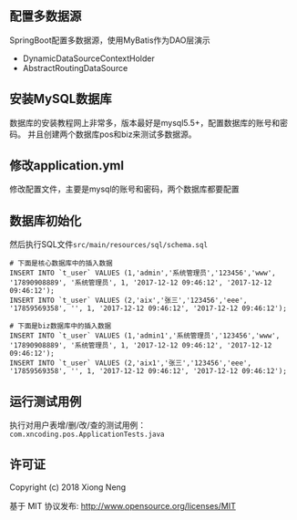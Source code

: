 ## 配置多数据源

SpringBoot配置多数据源，使用MyBatis作为DAO层演示

- DynamicDataSourceContextHolder
- AbstractRoutingDataSource

## 安装MySQL数据库

数据库的安装教程网上非常多，版本最好是mysql5.5+，配置数据库的账号和密码。
并且创建两个数据库pos和biz来测试多数据源。

## 修改application.yml

修改配置文件，主要是mysql的账号和密码，两个数据库都要配置

## 数据库初始化

然后执行SQL文件`src/main/resources/sql/schema.sql`

```
# 下面是核心数据库中的插入数据
INSERT INTO `t_user` VALUES (1,'admin','系统管理员','123456','www', '17890908889', '系统管理员', 1, '2017-12-12 09:46:12', '2017-12-12 09:46:12');
INSERT INTO `t_user` VALUES (2,'aix','张三','123456','eee', '17859569358', '', 1, '2017-12-12 09:46:12', '2017-12-12 09:46:12');

# 下面是biz数据库中的插入数据
INSERT INTO `t_user` VALUES (1,'admin1','系统管理员','123456','www', '17890908889', '系统管理员', 1, '2017-12-12 09:46:12', '2017-12-12 09:46:12');
INSERT INTO `t_user` VALUES (2,'aix1','张三','123456','eee', '17859569358', '', 1, '2017-12-12 09:46:12', '2017-12-12 09:46:12');

```

## 运行测试用例

执行对用户表增/删/改/查的测试用例：`com.xncoding.pos.ApplicationTests.java`

## 许可证

Copyright (c) 2018 Xiong Neng

基于 MIT 协议发布: <http://www.opensource.org/licenses/MIT>
